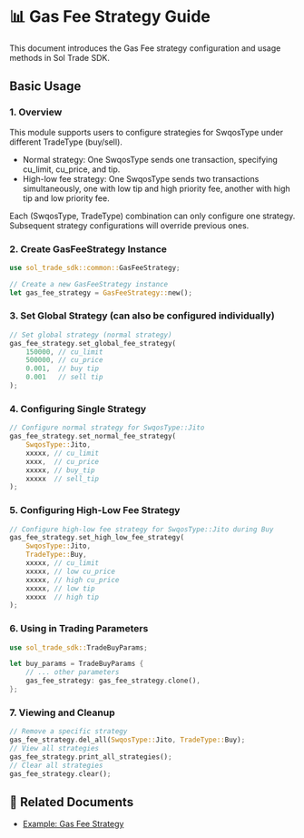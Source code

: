 # 📊 Gas Fee Strategy Guide

This document introduces the Gas Fee strategy configuration and usage methods in Sol Trade SDK.

## Basic Usage

### 1. Overview

This module supports users to configure strategies for SwqosType under different TradeType (buy/sell).

- Normal strategy: One SwqosType sends one transaction, specifying cu_limit, cu_price, and tip.
- High-low fee strategy: One SwqosType sends two transactions simultaneously, one with low tip and high priority fee, another with high tip and low priority fee.

Each (SwqosType, TradeType) combination can only configure one strategy. Subsequent strategy configurations will override previous ones.

### 2. Create GasFeeStrategy Instance

```rust
use sol_trade_sdk::common::GasFeeStrategy;

// Create a new GasFeeStrategy instance
let gas_fee_strategy = GasFeeStrategy::new();
```

### 3. Set Global Strategy (can also be configured individually)

```rust
// Set global strategy (normal strategy)
gas_fee_strategy.set_global_fee_strategy(
    150000, // cu_limit
    500000, // cu_price
    0.001,  // buy tip
    0.001   // sell tip
);
```

### 4. Configuring Single Strategy

```rust
// Configure normal strategy for SwqosType::Jito
gas_fee_strategy.set_normal_fee_strategy(
    SwqosType::Jito,
    xxxxx, // cu_limit
    xxxx,  // cu_price
    xxxxx, // buy_tip
    xxxxx  // sell_tip
);
```

### 5. Configuring High-Low Fee Strategy

```rust
// Configure high-low fee strategy for SwqosType::Jito during Buy
gas_fee_strategy.set_high_low_fee_strategy(
    SwqosType::Jito,
    TradeType::Buy,
    xxxxx, // cu_limit
    xxxxx, // low cu_price
    xxxxx, // high cu_price
    xxxxx, // low tip
    xxxxx  // high tip
);
```

### 6. Using in Trading Parameters

```rust
use sol_trade_sdk::TradeBuyParams;

let buy_params = TradeBuyParams {
    // ... other parameters
    gas_fee_strategy: gas_fee_strategy.clone(),
};
```

### 7. Viewing and Cleanup

```rust
// Remove a specific strategy
gas_fee_strategy.del_all(SwqosType::Jito, TradeType::Buy);
// View all strategies
gas_fee_strategy.print_all_strategies();
// Clear all strategies
gas_fee_strategy.clear();
```

## 🔗 Related Documents

- [Example: Gas Fee Strategy](../examples/gas_fee_strategy/)
